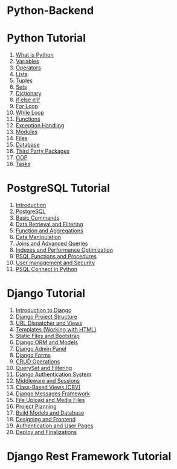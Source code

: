 # Python-Backend

# Python Tutorial
1. [What is Python](https://github.com/deepcode-academy/Python-Tutorials/blob/main/00-what-is-python/README.md)
2. [Variables](https://github.com/deepcode-academy/Python-Tutorials/blob/main/01-variable/README.md)
3. [Operators](https://github.com/deepcode-academy/Python-Tutorials/blob/main/02-operators/README.md)
4. [Lists](https://github.com/deepcode-academy/Python-Tutorials/blob/main/03-lists/README.md)
5. [Tuples]()
6. [Sets]()
7. [Dictionary]()
8. [if else elif]()
9. [For Loop]()
10. [While Loop]()
11. [Functions]()
12. [Exception Handling]()
13. [Modules]()
14. [Files]()
15. [Database]()
16. [Third Party Packages]()
17. [OOP]()
18. [Tasks]()

# PostgreSQL Tutorial

1. [Introduction](https://github.com/deepcode-academy/PSQL-Tutorials/blob/main/00-introduction/README.md)
2. [PostgreSQL](https://github.com/deepcode-academy/PSQL-Tutorials/blob/main/01-postgresql/README.md)
3. [Basic Commands](https://github.com/deepcode-academy/PSQL-Tutorials/blob/main/02-basic-commands/README.md)
4. [Data Retrieval and Filtering](https://github.com/deepcode-academy/PSQL-Tutorials/blob/main/03-data-retrieval-and-filtering/README.md)
5. [Function and Aggregations](https://github.com/deepcode-academy/PSQL-Tutorials/blob/main/04-functions-and-aggregation/README.md)
6. [Data Manipulation](https://github.com/deepcode-academy/PSQL-Tutorials/blob/main/05-data-manipulation/README.md)
7. [Joins and Advanced Queries](https://github.com/deepcode-academy/PSQL-Tutorials/blob/main/06-joins-and-advanced-queries/README.md)
8. [Indexes and Performance Optimization](https://github.com/deepcode-academy/PSQL-Tutorials/blob/main/07-indexes-and-performance-optimization/README.md)
9. [PSQL Functions and Procedures](https://github.com/deepcode-academy/PSQL-Tutorials/blob/main/08-psql-functions-and-stored-procedures/README.md)
10. [User management and Security](https://github.com/deepcode-academy/PSQL-Tutorials/blob/main/09-user-management-and-security/README.md)
11. [PSQL Connect in Python](https://github.com/deepcode-academy/PSQL-Tutorials/blob/main/11-psql-connect-in-python/README.md)

# Django Tutorial

1. [Introduction to Django](https://github.com/deepcode-academy/Django-Tutorials/blob/main/00-Introduction%20to%20Django/README.md)
2. [Django Project Structure](https://github.com/deepcode-academy/Django-Tutorials/blob/main/01-Django%20Project%20Structure/README.md)
3. [URL Dispatcher and Views](https://github.com/deepcode-academy/Django-Tutorials/blob/main/02-URL%20Dispatcher%20and%20Views/README.md)
4. [Templates (Working with HTML)](https://github.com/deepcode-academy/Django-Tutorials/blob/main/03-Templates%20(Working%20with%20HTML)/README.md)
5. [Static Files and Bootstrap](https://github.com/deepcode-academy/Django-Tutorials/blob/main/04-Static%20Files%20and%20Bootstrap/README.md)
6. [Django ORM and Models](https://github.com/deepcode-academy/Django-Tutorials/blob/main/05-Django%20ORM%20and%20Models/README.md)
7. [Django Admin Panel](https://github.com/deepcode-academy/Django-Tutorials/blob/main/06-Django%20Admin%20Panel/README.md)
8. [Django Forms](https://github.com/deepcode-academy/Django-Tutorials/blob/main/07-Django%20Forms/README.md)
9. [CRUD Operations](https://github.com/deepcode-academy/Django-Tutorials/blob/main/08-CRUD%20Operations/README.md)
10. [QuerySet and Filtering](https://github.com/deepcode-academy/Django-Tutorials/blob/main/09-QuerySet%20and%20Filtering/README.md)
11. [Django Authentication System](https://github.com/deepcode-academy/Django-Tutorials/blob/main/10-Django%20Authentication%20System/README.md)
12. [Middleware and Sessions](https://github.com/deepcode-academy/Django-Tutorials/blob/main/11-Middleware%20and%20Sessions/README.md)
13. [Class-Based Views (CBV)](https://github.com/deepcode-academy/Django-Tutorials/blob/main/12-Class-Based%20Views%20(CBV)/README.md)
14. [Django Messages Framework](https://github.com/deepcode-academy/Django-Tutorials/blob/main/13-Django%20Messages%20Framework/README.md)
15. [File Upload and Media Files](https://github.com/deepcode-academy/Django-Tutorials/blob/main/14-File%20Upload%20and%20Media%20Files/README.md)
16. [Project Planning](https://github.com/deepcode-academy/Django-Tutorials/blob/main/15-Project%20Planning/README.md)
17. [Build Models and Database](https://github.com/deepcode-academy/Django-Tutorials/blob/main/16-Building%20Models%20and%20Database/README.md)
18. [Designing and Frontend](http://github.com/deepcode-academy/Django-Tutorials/blob/main/17-Designing%20the%20Frontend/README.md)
19. [Authentication and User Pages](https://github.com/deepcode-academy/Django-Tutorials/blob/main/18-Authentication%20and%20User%20Pages/README.md)
20. [Deploy and Finalizations](https://github.com/deepcode-academy/Django-Tutorials/blob/main/19-Deployment%20and%20Finalization/README.md)

# Django Rest Framework Tutorial

